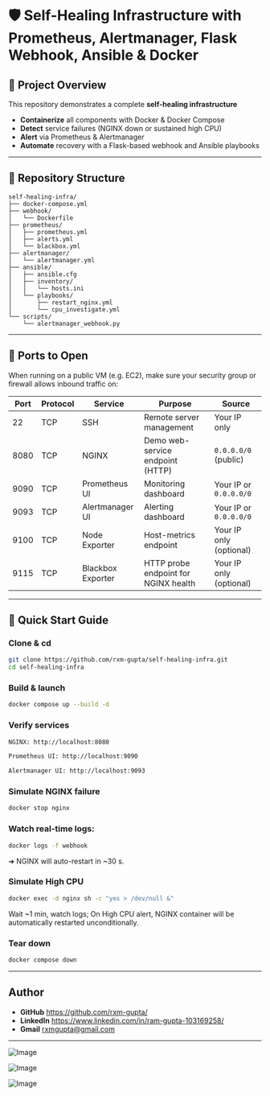 # 🛡️ Self-Healing Infrastructure with Prometheus, Alertmanager, Flask Webhook, Ansible & Docker

## 🚀 Project Overview
This repository demonstrates a complete **self-healing infrastructure**
- **Containerize** all components with Docker & Docker Compose
- **Detect** service failures (NGINX down or sustained high CPU)  
- **Alert** via Prometheus & Alertmanager  
- **Automate** recovery with a Flask-based webhook and Ansible playbooks    

---

## 📁 Repository Structure

```text
self-healing-infra/
├── docker-compose.yml
├── webhook/
│   └── Dockerfile
├── prometheus/
│   ├── prometheus.yml
│   ├── alerts.yml
│   └── blackbox.yml
├── alertmanager/
│   └── alertmanager.yml
├── ansible/
│   ├── ansible.cfg
│   ├── inventory/
│   │   └── hosts.ini
│   └── playbooks/
│       ├── restart_nginx.yml
│       └── cpu_investigate.yml
└── scripts/
    └── alertmanager_webhook.py
```

---

## 🔌 Ports to Open

When running on a public VM (e.g. EC2), make sure your security group or firewall allows inbound traffic on:

| Port  | Protocol | Service               | Purpose                                  | Source                   |
|-------|----------|-----------------------|------------------------------------------|--------------------------|
| 22    | TCP      | SSH                   | Remote server management                 | Your IP only             |
| 8080  | TCP      | NGINX                 | Demo web-service endpoint (HTTP)         | `0.0.0.0/0` (public)     |
| 9090  | TCP      | Prometheus UI         | Monitoring dashboard                     | Your IP or `0.0.0.0/0`   |
| 9093  | TCP      | Alertmanager UI       | Alerting dashboard                       | Your IP or `0.0.0.0/0`   |
| 9100  | TCP      | Node Exporter         | Host-metrics endpoint                    | Your IP only (optional)  |
| 9115  | TCP      | Blackbox Exporter     | HTTP probe endpoint for NGINX health     | Your IP only (optional)  |


---


## 🚀 Quick Start Guide

### Clone & cd
```bash
git clone https://github.com/rxm-gupta/self-healing-infra.git
cd self-healing-infra
```

### Build & launch
```bash
docker compose up --build -d
```

### Verify services
```bash
NGINX: http://localhost:8080

Prometheus UI: http://localhost:9090

Alertmanager UI: http://localhost:9093
```

### Simulate NGINX failure
```bash
docker stop nginx
```

### Watch real-time logs:
```bash
docker logs -f webhook
```
➜ NGINX will auto-restart in ~30 s.

### Simulate High CPU
```bash
docker exec -d nginx sh -c "yes > /dev/null &"
```
Wait ~1 min, watch logs; On High CPU alert, NGINX container will be automatically restarted unconditionally.

### Tear down
```bash
docker compose down
```

---

## Author
- **GitHub** https://github.com/rxm-gupta/
- **LinkedIn** https://www.linkedin.com/in/ram-gupta-103169258/
- **Gmail** rxmgupta@gmail.com

---

![Image](https://github.com/user-attachments/assets/4535581a-5bc3-4fa8-9ae3-fa0a9dcbb366)

![Image](https://github.com/user-attachments/assets/141bc87b-3336-437e-a181-24e46129db51)

![Image](https://github.com/user-attachments/assets/eb1f96bd-edb2-44a4-940e-8d76a27d1269)
